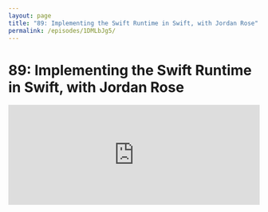 ```yaml
---
layout: page
title: "89: Implementing the Swift Runtime in Swift, with Jordan Rose"
permalink: /episodes/1DMLbJg5/
---
```


# 89: Implementing the Swift Runtime in Swift, with Jordan Rose

<iframe frameBorder="0" height="200px" scrolling="no" seamless src="https://player.simplecast.com/4eaaf04a-3e8b-4ab7-96ca-84e0f622062f" width="100%" />

<h2>What’s in a Swift runtime?</h2><ul><li><a href="https://belkadan.com/blog/2020/04/Swift-on-Mac-OS-9/">Swift on Mac OS 9</a></li><li><a href="https://belkadan.com/blog/2020/08/Swift-Runtime-Heap-Objects/">Heap Objects</a></li><li><a href="https://belkadan.com/blog/2020/09/Swift-Runtime-Type-Layout/">Type Layout</a></li><li><a href="https://belkadan.com/blog/2020/09/Swift-Runtime-Type-Metadata/">Type Metadata</a></li><li><a href="https://belkadan.com/blog/2020/09/Swift-Runtime-Uniquing-Caches/">Uniquing Caches</a></li><li><a href="https://belkadan.com/blog/2020/09/Swift-Runtime-Class-Metadata/">Class Metadata</a></li><li><a href="https://belkadan.com/blog/2020/10/Swift-Runtime-Class-Metadata-Initialization/">Class Metadata Initialization</a></li></ul><h3>Other links</h3><ul><li><a href="https://forums.swift.org/t/guarantee-in-memory-tuple-layout-or-dont/40122">Layout guarantees</a></li><li><a href="https://www.highcaffeinecontent.com/blog/20150124-MPW,-Carbon-and-building-Classic-Mac-OS-apps-in-OS-X">Steve Troughton-Smith’s BitPaint</a></li><li><a href="https://github.com/ksherlock/mpw">@ksherlock’s mpw</a></li><li><a href="https://mikeash.com/pyblog/friday-qa-2017-09-22-swift-4-weak-references.html">An explainer on Swift weak references</a></li></ul><h3>About Jordan</h3><ul><li><a href="https://twitter.com/UINT_MIN">Twitter @UINT_MIN</a></li><li><a href="https://belkadan.com">Belkadan</a></li><li><a href="https://citizensclimatelobby.org">Citizens’ Climate Lobby</a></li></ul><h3> </h3><h3>Sponsors</h3><ul><li><strong>Instabug</strong> - Get Application Performance Monitoring built for mobile apps and stay on top of your app quality with Instabug. Check them out and them them know we sent you at <a href="https://try.instabug.com/SwiftUnwrapped">https://try.instabug.com/SwiftUnwrapped</a></li></ul><p> </p><ul><li><strong>AWS Amplify </strong>- AWS Amplify is a suite of tools and services for iOS developers to build full stack serverless and cloud-based mobile apps. Check out our getting started Tutorial for iOS! Go to <a href="https://aws.amazon.com/getting-started/hands-on/build-ios-app-amplify/">awsamplify.info/IOS</a></li></ul><h3> </h3><h3>Get in Touch</h3><p>If you're enjoying the show and want to say thank you, the best way to do that is by <a href="https://itunes.apple.com/us/podcast/swift-unwrapped/id1209817203?mt=2">leaving us a review on iTunes</a>! It lets us know what you think of the show and helps us climb the charts so other people can find the show.</p><p>We've also got a channel set up on Spectrum.chat! If you want to talk about today's episode, ask us a question or just follow the conversation, jump in anytime at <a href="https://spectrum.chat/specfm/swift-unwrapped">spectrum.chat/specfm/swift-unwrapped</a>.</p>
